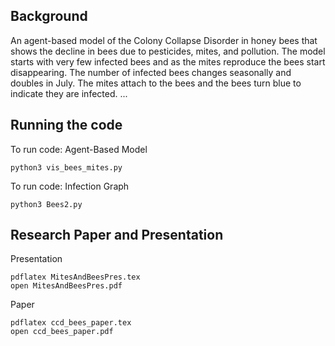 ## Background

An agent-based model of the Colony Collapse Disorder in honey bees that shows the decline in bees due to pesticides, mites, and pollution. The model starts with very few infected bees and as the mites reproduce the bees start disappearing. The number of infected bees changes seasonally and doubles in July. The mites attach to the bees and the bees turn blue to indicate they are infected.
...
## Running the code

To run code: Agent-Based Model

```
python3 vis_bees_mites.py
```
To run code: Infection Graph
```
python3 Bees2.py
```

## Research Paper and Presentation

Presentation
```
pdflatex MitesAndBeesPres.tex
open MitesAndBeesPres.pdf

```
Paper
```
pdflatex ccd_bees_paper.tex
open ccd_bees_paper.pdf
```
